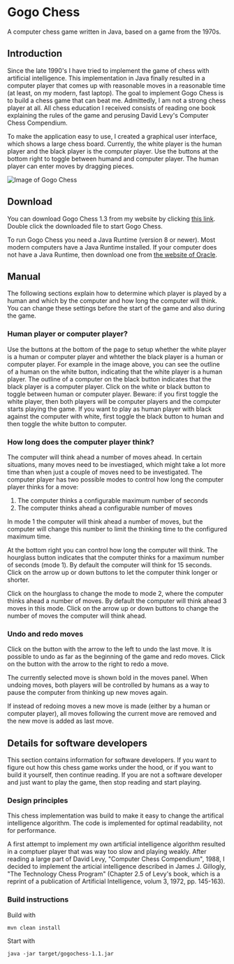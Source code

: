 # Gogo Chess

A computer chess game written in Java, based on a game from the 1970s.

## Introduction

Since the late 1990's I have tried to implement the game of chess with artificial intelligence.
This implementation in Java finally  resulted in a computer player that comes up with reasonable moves in a reasonable 
time (at least, on my modern, fast laptop). The goal to implement Gogo Chess is to build a chess game that can beat me. 
Admittedly, I am not a strong chess player at all. All chess education I received consists of reading one book explaining
the rules of the game and perusing David Levy's Computer Chess Compendium.

To make the application easy to use, I created a graphical user interface, which shows a large chess board. Currently, the white player
is the human player and the black player is the computer player. Use the buttons at the bottom right to toggle between humand
and computer player. The human player can enter moves by dragging pieces.

![Image of Gogo Chess](https://gogognome.nl/images/gogochess.png)

## Download

You can download Gogo Chess 1.3 from my website by clicking
[this link](https://gogognome.nl/downloads/gogochess-1.3.jar).
Double click the downloaded file to start Gogo Chess.

To run Gogo Chess you need a Java Runtime (version 8 or newer). Most modern computers have a Java Runtime
installed. If your computer does not have a Java Runtime, then download one from
[the website of Oracle](http://www.oracle.com/technetwork/java/javase/downloads/jre8-downloads-2133155.html).

## Manual

The following sections explain how to determine which player is played by a human and which by the computer
and how long the computer will think. You can change these settings before the start of the game and also
during the game.

### Human player or computer player?

Use the buttons at the bottom of the page to setup whether the white player is a human or computer player and
whtether the black player is a human or computer player. For example in the image above, you can see the outline
of a human on the white button, indicating that the white player is a human player. The outline of a computer
on the black button indicates that the black player is a computer player. Click on the white or black button
to toggle between human or computer player. Beware: if you first toggle the white player, then both players
will be computer players and the computer starts playing the game. If you want to play as human player with
black against the computer with white, first toggle the black button to human and then toggle the white button
to computer.

### How long does the computer player think?

The computer will think ahead a number of moves ahead. In certain situations, many moves need to be investiaged,
which might take a lot more time than when just a couple of moves need to be investigated. The computer player
has two possible modes to control how long the computer player thinks for a move:

1. The computer thinks a configurable maximum number of seconds
2. The computer thinks ahead a configurable number of moves

In mode 1 the computer will think ahead a number of moves, but the computer will change this number to limit
the thinking time to the configured maximum time.

At the bottom right you can control how long the computer will think. The hourglass button indicates that the
computer thinks for a maximum number of seconds (mode 1). By default the computer will
think for 15 seconds. Click on the arrow up or down buttons to let the computer think longer or shorter.

Click on the hourglass to change the mode to mode 2, where the computer thinks ahead a number of moves.
By default the computer will think ahead 3 moves in this mode. Click on the arrow up or down buttons to change
the number of moves the computer will think ahead.

### Undo and redo moves

Click on the button with the arrow to the left to undo the last move. It is possible to undo as far as the beginning 
of the game and redo moves. Click on the button with the arrow to the right to redo a move.

The currently selected move is shown bold in the moves panel. When undoing moves, both players will be controlled 
by humans as a way to pause the computer from thinking up new moves again. 

If instead of redoing moves a new move is made (either by a human or computer player),
all moves following the current move are removed and the new move is added as last move.

## Details for software developers

This section contains information for software developers. If you want to figure out how this chess game
works under the hood, or if you want to build it yourself, then continue reading. If you are not a software
developer and just want to play the game, then stop reading and start playing.

### Design principles

This chess implementation was build to make it easy to change the artifical intelligence algorithm. The code is implemented
for optimal readability, not for performance.

A first attempt to implement my own artificial intelligence algorithm resulted in a comptuer player that was way too slow
and playing weakly. After reading a large part of David Levy, "Computer Chess Compendium", 1988, I decided to implement
the articial intelligence described in James J. Gillogly, "The Technology Chess Program" (Chapter 2.5 of Levy's book, which
is a reprint of a publication of Artificial Intelligence, volum 3, 1972, pp. 145-163).

### Build instructions

Build with

    mvn clean install
    
Start with 

    java -jar target/gogochess-1.1.jar
